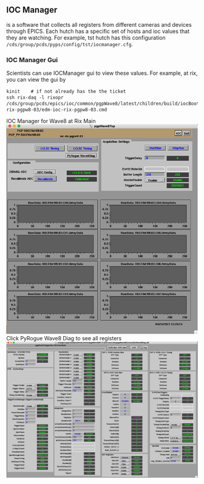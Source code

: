 ## IOC Manager 
is a software that collects all registers from different cameras and devices through EPICS. 
Each hutch has a specific set of hosts and ioc values that they are watching. 
For example, tst hutch has this configuration `/cds/group/pcds/pyps/config/tst/iocmanager.cfg`.  

### IOC Manager Gui
Scientists can use IOCManager gui to view these values. For example, at rix, you can view the gui by
```
kinit    # if not already has the the ticket
ssh rix-daq -l rixopr
/cds/group/pcds/epics/ioc/common/pgpWave8/latest/children/build/iocBoot/ioc-rix-pgpw8-03/edm-ioc-rix-pgpw8-03.cmd
```
IOC Manager for Wave8 at Rix Main
![ins06_ioc_wave8_main](/psdaq/images/ins06_ioc_wave8_main.png)
Click PyRogue Wave8 Diag to see all registers
![ins06_ioc_wave8_registers](/psdaq/images/ins06_ioc_wave8_registers.png)
